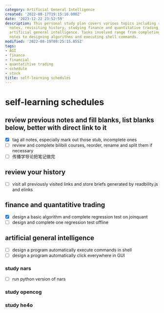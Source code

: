 ```yaml
---
category: Artificial General Intelligence
created: '2022-08-17T19:15:16.000Z'
date: '2023-12-22 23:52:59'
description: This personal study plan covers various topics including reviewing past
  notes, revisiting history, studying finance and quantitative trading, and exploring
  artificial general intelligence. Tasks involved range from completing unfinished
  notes to designing algorithms and executing shell commands.
modified: '2022-08-19T09:25:15.855Z'
tags:
- AGI
- finance
- financial
- quantatitive trading
- schedule
- stock
title: self-learning schedules
---
```


# self-learning schedules

## review previous notes and fill blanks, list blanks below, better with direct link to it
- [x] tag all notes, especially mark out those stub, incomplete ones
- [ ] review and complete bilibili courses, reorder, rename and split them if necessary
- [ ] 传播学导论把笔记做完

## review your history
- [ ] visit all previously visited links and store briefs generated by readbility.js and elinks

## finance and quantatitive trading
- [x] design a basic algorithm and complete regression test on joinquant
- [ ] design and complete one regression test offline

## artificial general intelligence
- [ ] design a program automatically execute commands in shell
- [ ] design a program automatically click everywhere in GUI
### study nars
- [ ] run python version of nars
### study opencog
### study he4o
